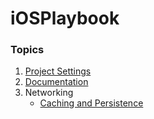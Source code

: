 # iOSPlaybook

### Topics
1. [Project Settings](https://github.com/fuzz-productions/iOSPlaybook/blob/master/ProjectSetup.md)
2. [Documentation](https://github.com/fuzz-productions/iOSPlaybook/blob/master/Documentation.md)
3. Networking
      * [Caching and Persistence](https://github.com/fuzz-productions/iOSPlaybook/blob/master/caching_and_persistence.md)
